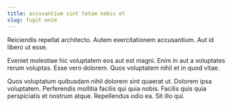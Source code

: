 ```yaml
---
title: accusantium sint totam nobis et
slug: fugit enim
---
```


Reiciendis repellat architecto. Autem exercitationem accusantium. Aut id libero ut esse.

Eveniet molestiae hic voluptatem eos aut est magni. Enim in aut a voluptates rerum voluptas. Esse vero dolorem. Quos voluptatem nihil et in quod vitae.

Quos voluptatum quibusdam nihil dolorem sint quaerat ut. Dolorem ipsa voluptatem. Perferendis mollitia facilis qui quia nobis. Facilis quis quia perspiciatis et nostrum atque. Repellendus odio ea. Sit illo qui.
